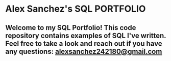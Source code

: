 # Alex Sanchez's SQL PORTFOLIO

## Welcome to my SQL Portfolio! This code repository contains examples of SQL I've written. Feel free to take a look and reach out if you have any questions: alexsanchez242180@gmail.com
